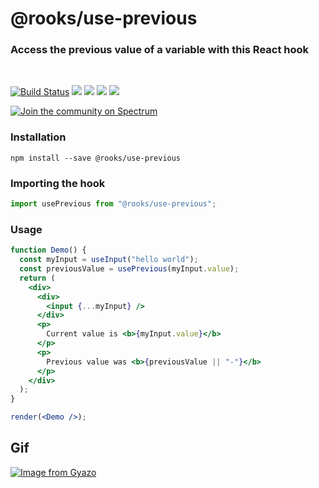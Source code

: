# @rooks/use-previous

### Access the previous value of a variable with this React hook

<br/>

[![Build Status](https://travis-ci.org/imbhargav5/rooks.svg?branch=master)](https://travis-ci.org/imbhargav5/rooks) ![](https://img.shields.io/npm/v/@rooks/use-previous/latest.svg) ![](https://img.shields.io/npm/l/@rooks/use-previous.svg) ![](https://img.shields.io/bundlephobia/min/@rooks/use-previous.svg) ![](https://img.shields.io/david/imbhargav5/rooks.svg?path=packages%2Fprevious)

<a href="https://spectrum.chat/rooks"><img src="https://withspectrum.github.io/badge/badge.svg" alt="Join the community on Spectrum"/></a>

### Installation

```
npm install --save @rooks/use-previous
```

### Importing the hook

```javascript
import usePrevious from "@rooks/use-previous";
```

### Usage

```jsx
function Demo() {
  const myInput = useInput("hello world");
  const previousValue = usePrevious(myInput.value);
  return (
    <div>
      <div>
        <input {...myInput} />
      </div>
      <p>
        Current value is <b>{myInput.value}</b>
      </p>
      <p>
        Previous value was <b>{previousValue || "-"}</b>
      </p>
    </div>
  );
}

render(<Demo />);
```

## Gif

[![Image from Gyazo](https://i.gyazo.com/9913f58e1959ed60fb590cb280639d88.gif)](https://gyazo.com/9913f58e1959ed60fb590cb280639d88)

